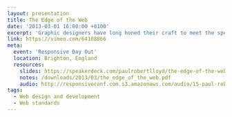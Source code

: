 ```yaml
---
layout: presentation
title: The Edge of the Web
date: '2013-03-01 16:00:00 +0100'
excerpt: 'Graphic designers have long honed their craft to meet the specific constraints of television. As web designers begin to understand the true nature of our own medium, isn’t about time we did the same?'
link: https://vimeo.com/64108866
meta:
  event: 'Responsive Day Out'
  location: Brighton, England
  resources:
    slides: https://speakerdeck.com/paulrobertlloyd/the-edge-of-the-web
    notes: /downloads/2013/03/the_edge_of_the_web.pdf
    audio: http://responsiveconf.com.s3.amazonaws.com/audio/15-paul-robert-lloyd-responsiveconf.mp3
tags:
  - Web design and development
  - Web standards
---
```

